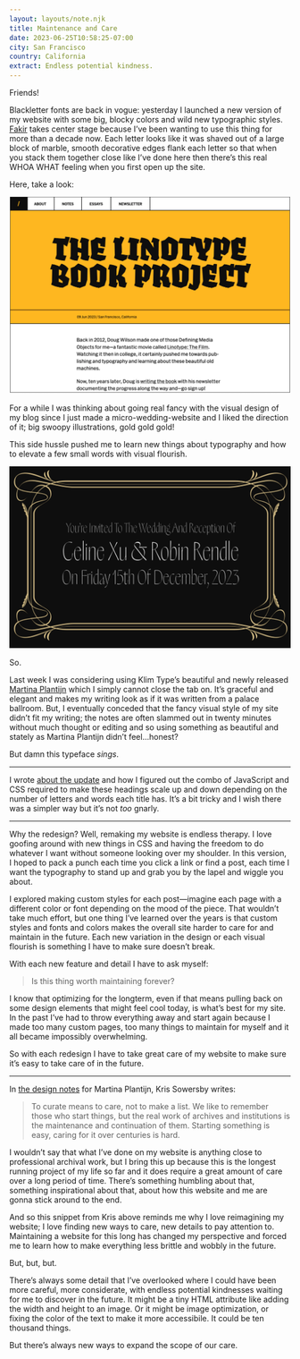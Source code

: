 ```yaml
---
layout: layouts/note.njk
title: Maintenance and Care
date: 2023-06-25T10:58:25-07:00
city: San Francisco
country: California
extract: Endless potential kindness.
---
```


Friends!

Blackletter fonts are back in vogue: yesterday I launched a new version of my website with some big, blocky colors and wild new typographic styles. [Fakir](https://www.underware.nl/fonts/fakir/preface) takes center stage because I’ve been wanting to use this thing for more than a decade now. Each letter looks like it was shaved out of a large block of marble, smooth decorative edges flank each letter so that when you stack them together close like I’ve done here then there’s this real WHOA WHAT feeling when you first open up the site.

Here, take a look:

![An example of the new website](/images/website-redesign-example.webp)

For a while I was thinking about going real fancy with the visual design of my blog since I just made a micro-wedding-website and I liked the direction of it; big swoopy illustrations, gold gold gold!

This side hussle pushed me to learn new things about typography and how to elevate a few small words with visual flourish.

![A screenshot of my wedding website](/images/wedding-website.webp)

So.

Last week I was considering using Klim Type’s beautiful and newly released [Martina Plantijn](https://klim.co.nz/retail-fonts/martina-plantijn/) which I simply cannot close the tab on. It’s graceful and elegant and makes my writing look as if it was written from a palace ballroom. But, I eventually conceded that the fancy visual style of my site didn’t fit my writing; the notes are often slammed out in twenty minutes without much thought or editing and so using something as beautiful and stately as Martina Plantijn didn’t feel...honest?

But damn this typeface _sings_.

---

I wrote [about the update](https://robinrendle.com/notes/update-day/) and how I figured out the combo of JavaScript and CSS required to make these headings scale up and down depending on the number of letters and words each title has. It’s a bit tricky and I wish there was a simpler way but it’s not _too_ gnarly.

---

Why the redesign? Well, remaking my website is endless therapy. I love goofing around with new things in CSS and having the freedom to do whatever I want without someone looking over my shoulder. In this version, I hoped to pack a punch each time you click a link or find a post, each time I want the typography to stand up and grab you by the lapel and wiggle you about.

I explored making custom styles for each post—imagine each page with a different color or font depending on the mood of the piece. That wouldn’t take much effort, but one thing I’ve learned over the years is that custom styles and fonts and colors makes the overall site harder to care for and maintain in the future. Each new variation in the design or each visual flourish is something I have to make sure doesn’t break.

With each new feature and detail I have to ask myself:

> Is this thing worth maintaining forever?

I know that optimizing for the longterm, even if that means pulling back on some design elements that might feel cool today, is what’s best for my site. In the past I’ve had to throw everything away and start again because I made too many custom pages, too many things to maintain for myself and it all became impossibly overwhelming.

So with each redesign I have to take great care of my website to make sure it’s easy to take care of in the future.

---

In [the design notes](https://klim.co.nz/blog/martina-plantijn-design-information/) for Martina Plantijn, Kris Sowersby writes:

> To curate means to care, not to make a list. We like to remember those who start things, but the real work of archives and institutions is the maintenance and continuation of them. Starting something is easy, caring for it over centuries is hard.

I wouldn’t say that what I’ve done on my website is anything close to professional archival work, but I bring this up because this is the longest running project of my life so far and it does require a great amount of care over a long period of time. There’s something humbling about that, something inspirational about that, about how this website and me are gonna stick around to the end.

And so this snippet from Kris above reminds me why I love reimagining my website; I love finding new ways to care, new details to pay attention to. Maintaining a website for this long has changed my perspective and forced me to learn how to make everything less brittle and wobbly in the future.

But, but, but.

There’s always some detail that I’ve overlooked where I could have been more careful, more considerate, with endless potential kindnesses waiting for me to discover in the future. It might be a tiny HTML attribute like adding the width and height to an image. Or it might be image optimization, or fixing the color of the text to make it more accessibile. It could be ten thousand things.

But there’s always new ways to expand the scope of our care.
